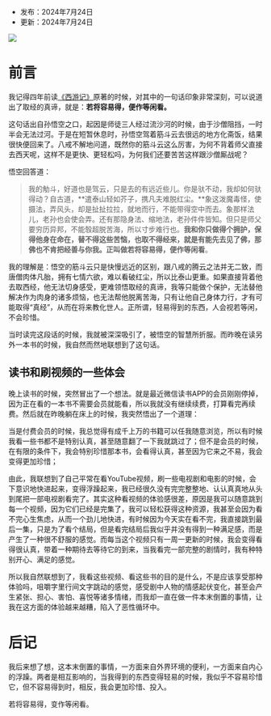  
- 发布：2024年7月24日
- 更新：2024年7月24日

![](https://rolen.wiki/wp-content/uploads/2024/07/take-what-is-easy-granted-1.png)

# 前言

我记得四年前读[《西游记》](https://rolen.wiki/journey-to-the-west/)原著的时候，对其中的一句话印象非常深刻，可以说道出了取经的真谛，就是：**若将容易得，便作等闲看。**

这句话出自孙悟空之口，起因是师徒三人经过流沙河的时候，由于沙僧阻挡，一时半会无法过河。于是在短暂休息时，孙悟空驾着筋斗云去很远的地方化斋饭，结果很快便回来了。八戒不解地问道，既然你的筋斗云这么厉害，为何不背着师父直接去西天呢，这样不是更快、更轻松吗，为何我们还要苦苦这样跟沙僧厮战呢？

悟空回答道：

> 我的觔斗，好道也是驾云，只是去的有远近些儿。你是驮不动，我却如何驮得动？自古道，**遣泰山轻如芥子，携凡夫难脱红尘。**象这泼魔毒怪，使摄法，弄风头，却是扯扯拉拉，就地而行，不能带得空中而去。象那样法儿，老孙也会使会弄。还有那隐身法、缩地法，老孙件件皆知。但只是师父要穷历异邦，不能彀超脱苦海，所以寸步难行也。**我和你只做得个拥护，保得他身在命在，替不得这些苦恼，也取不得经来，就是有能先去见了佛，那佛也不肯把经善与你我。正叫做若将容易得，便作等闲看**。

我的理解是：悟空的筋斗云只是快慢远近的区别，跟八戒的腾云之法并无二致，而唐僧肉体凡胎，拥有七情六欲，难以看破红尘，所以比泰山更重。如果直接背着他去取西经，他无法切身感受，更难领悟取经的真谛，我等只能做个保护，无法替他解决作为肉身的诸多烦恼，也无法帮他脱离苦海，只有让他自己身体力行，才有可能取得“真经”，从而在将来教化世人。正所谓，轻易得到的东西，人会视若等闲，不会珍惜。

当时读完这段话的时候，我就被深深吸引了，被悟空的智慧所折服。而昨晚在读另外一本书的时候，我自然而然地联想到了这句话。

## 读书和刷视频的一些体会

晚上读书的时候，突然冒出了一个想法。就是最近微信读书APP的会员刚刚停掉，因为正在看的一本书不需要会员就能看，所以我就没有继续续费，打算看完再续费。然后就在昨晚躺在床上的时候，我突然悟出了一个道理：

当是付费会员的时候，我总觉得有成千上万的书籍可以任我随意浏览，所以有时候我看一些书都不是特别认真，甚至随意翻了一下我就跳过了；但不是会员的时候，在有限的条件下，我会特别珍惜那本书，会看得认真，甚至因为它来之不易，我会变得更加珍惜；

由此，我联想到了自己平常在看YouTube视频，刷一些电视剧和电影的时候，会下意识地快进起来，变得浮躁起来，我已经很久没有完完整整地、认认真真地从头到尾把一部电视剧看完了。其实这种看视频的体验感很差，原因是我可以随意跳到每一个视频，因为它们已经是完集了，我可以轻松获得这种资源，我甚至会因为看不完心生焦虑，从而一个劲儿地快进，有时候因为今天实在看不完，我直接跳到最后一集，只是为了看个结局，但是看完结局后我似乎并没有得到一种满足感，而是产生了一种很不舒服的感觉。而每当这个视频只有一周一更新的时候，我会变得看得很认真，带着一种期待去等待它的到来，当我看完一部完整的剧情时，我有种特别开心、满足的感觉。

所以我自然联想到了，我看这些视频、看这些书的目的是什么，不是应该享受那种体验吗，咀嚼字里行间文字跳动的感觉，感受剧中人物的情感起伏变化，甚至会产生紧张、担心、害怕、喜悦等诸多情绪，而我却一直在做一件本末倒置的事情，让我在这方面的体验越来越糟，陷入了恶性循环中。

# 后记

我后来想了想，这本末倒置的事情，一方面来自外界环境的便利，一方面来自内心的浮躁。两者是相互影响的，当我得到的东西变得轻易的时候，我似乎不容易珍惜它，但不容易得到时，相反，我会更加珍惜、投入。

若将容易得，变作等闲看。